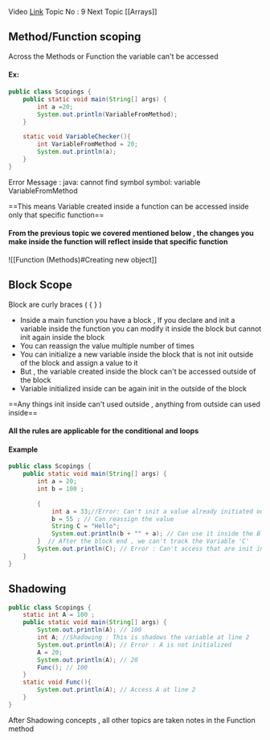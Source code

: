 Video [Link](https://youtu.be/vvanI8NRlSI?si=dA0uq1TeTuABykAu&t=2801)
Topic No : 9
Next Topic [[Arrays]]


## Method/Function scoping

Across the Methods or Function the variable can't be accessed 
#### Ex:
```Java
public class Scopings {  
    public static void main(String[] args) {  
        int a =20;  
        System.out.println(VariableFromMethod);  
    }  
  
    static void VariableChecker(){  
        int VariableFromMethod = 20;  
        System.out.println(a);  
    }  
}
```
Error Message : 
	  java: cannot find symbol
	  symbol:   variable VariableFromMethod

==This means Variable created inside a function can be accessed inside only that specific function==

#### From the previous topic we covered mentioned below , the changes you make inside the function will reflect inside that specific function

![[Function (Methods)#Creating new object]]

## Block Scope

Block are curly braces ( { } )

- Inside a main function you have a block , If you declare and init a variable inside the function you can modify it inside the block but cannot init again inside the block
- You can reassign the value multiple number of times
- You can initialize a new variable inside the block that is not init outside of the block and assign a value to it
- But , the variable created inside the block can't be accessed outside of the block
- Variable initialized inside can be again init in the outside of the block 

==Any things init inside can't used outside , anything from outside can used inside==

#### All the rules are applicable for the conditional and loops
#### Example
```Java
public class Scopings {  
    public static void main(String[] args) {  
        int a = 20;  
        int b = 100 ;  
        
        {  
            int a = 33;//Error: Can't init a value already initiated outside the block  
            b = 55 ; // Can reassign the value  
            String C = "Hello";  
            System.out.println(b + "" + a); // Can use it inside the Block  
        }  // After the block end , we can't track the Variable 'C'
        System.out.println(C); // Error : Can't access that are init inside the block  
    }  
}
```

## Shadowing

```Java
public class Scopings {  
    static int A = 100 ;  
    public static void main(String[] args) {  
        System.out.println(A); // 100  
        int A; //Shadowing : This is shadows the variable at line 2   
		System.out.println(A); // Error : A is not initialized  
        A = 20;  
        System.out.println(A); // 20  
        Func(); // 100  
    }   
    static void Func(){  
        System.out.println(A); // Access A at line 2  
    }  
}
```


After Shadowing concepts , all other topics are taken notes in the Function method
